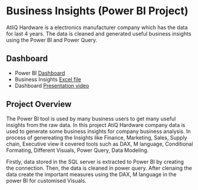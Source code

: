 
# Business Insights (Power BI Project)

AtliQ Hardware is a electronics manufacturer company which has the data for last 4 years. The data is cleaned and generated useful business insights using the Power BI and Power Query.


## Dashboard

 - Power BI [Dashboard](https://app.powerbi.com/viewr=eyJrIjoiYzZmZDFjZGYtZTc0ZS00MDY1LTk1NjEtY2Q0YjI4MWY3OWU4IiwidCI6ImM2ZTU0OWIzLTVmNDUtNDAzMi1hYWU5LWQ0MjQ0ZGM1YjJjNCJ9)
 - Business Insights [Excel file](https://github.com/Manojcodedata/Power-BI-Project/blob/main/Business%20Insights%20Power%20Bi%20(1).xlsx)
 - Dashboard [Presentation video](https://www.linkedin.com/in/sai-manoj-pacha-879b77220/)


## Project Overview

The Power BI tool is used by many business users to get many useful insights from the raw data. In this project AtiQ Hardware company data is used to generate some business insights for company business analysis. In process of genereating the Insights like Finance, Marketing, Sales, Supply chain, Executive view it covered tools such as DAX, M language, Conditional Formating, Different Visuals, Power Query, Data Modeling.

Firstly, data stored in the SQL server is extracted to Power BI by creating the connection. Then, the data is cleaned in power query.
After clenaing the data create the important measures using the DAX, M language in the power BI for customised Visuals.
